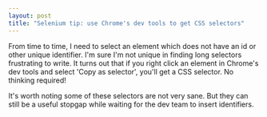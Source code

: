 ```yaml
---
layout: post
title: "Selenium tip: use Chrome's dev tools to get CSS selectors"
---
```


From time to time, I need to select an element which does not have an id or other unique identifier. I'm sure I'm not unique in finding long selectors frustrating to write. It turns out that if you right click an element in Chrome's dev tools and select 'Copy as selector', you'll get a CSS selector. No thinking required!

It's worth noting some of these selectors are not very sane. But they can still be a useful stopgap while waiting for the dev team to insert identifiers.